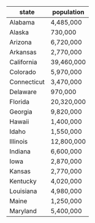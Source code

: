 |state| population|
|---|---|
|Alabama| 4,485,000|
|Alaska| 730,000|
|Arizona| 6,720,000|
|Arkansas| 2,770,000|
|California| 39,460,000|
|Colorado| 5,970,000|
|Connecticut| 3,470,000|
|Delaware| 970,000|
|Florida| 20,320,000|
|Georgia| 9,820,000|
|Hawaii| 1,400,000|
|Idaho| 1,550,000|
|Illinois| 12,800,000|
|Indiana| 6,600,000|
|Iowa| 2,870,000|
|Kansas| 2,770,000|
|Kentucky| 4,020,000|
|Louisiana| 4,980,000|
|Maine| 1,250,000|
|Maryland| 5,400,000|